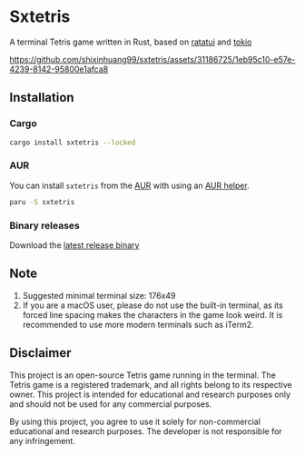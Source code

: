 # Sxtetris

A terminal Tetris game written in Rust, based on [ratatui](https://github.com/ratatui-org/ratatui) and [tokio](https://github.com/tokio-rs/tokio)


https://github.com/shixinhuang99/sxtetris/assets/31186725/1eb95c10-e57e-4239-8142-95800e1afca8


## Installation

### Cargo

```sh
cargo install sxtetris --locked
```

### AUR

You can install `sxtetris` from the [AUR](https://aur.archlinux.org/packages/sxtetris) with using an [AUR helper](https://wiki.archlinux.org/title/AUR_helpers).

```sh
paru -S sxtetris
```

### Binary releases

Download the [latest release binary](https://github.com/shixinhuang99/sxtetris/releases)

## Note

1. Suggested minimal terminal size: 176x49
2. If you are a macOS user, please do not use the built-in terminal, as its forced line spacing makes the characters in the game look weird. It is recommended to use more modern terminals such as iTerm2.

## Disclaimer

This project is an open-source Tetris game running in the terminal. The Tetris game is a registered trademark, and all rights belong to its respective owner. This project is intended for educational and research purposes only and should not be used for any commercial purposes.

By using this project, you agree to use it solely for non-commercial educational and research purposes. The developer is not responsible for any infringement.
